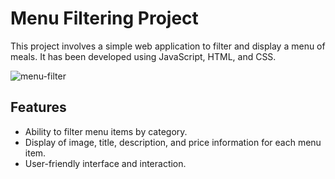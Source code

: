 # Menu Filtering Project

This project involves a simple web application to filter and display a menu of meals. It has been developed using JavaScript, HTML, and CSS.

![menu-filter](https://github.com/TG1989/Menu-filter/assets/115742987/774fa9eb-9013-4493-913d-660dd02bc020)

## Features

- Ability to filter menu items by category.
- Display of image, title, description, and price information for each menu item.
- User-friendly interface and interaction.
